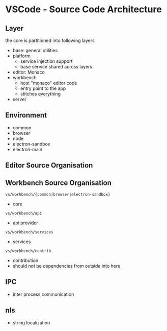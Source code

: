 # VSCode - Source Code Architecture

## Layer

the core is partitioned into following layers

- base: general utilities
- platform 
  - service injection support
  - base service shared across layers
- editor: Monaco
- workbench
  - host "monaco" editor code 
  - entry point to the app
  - stitches everything
- server

## Environment

- common
- browser
- node
- electron-sandbox
- electron-main

## Editor Source Organisation

## Workbench Source Organisation

`vs/workbench/{common|browser|electron-sandbox}`

- core

`vs/workbench/api`

- api provider

`vs/workbench/services`

- services

`vs/workbench/contrib`

- contribution
- should not be dependencies from outside into here

## IPC

- inter process communication

## nls

- string localization

